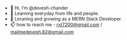 - 👋 Hi, I’m @devesh-chander
- 👀 Learning everyday from life and people. 
- 🌱 Leraning and growing as a MERN Stack Developer.
- 📫 how to reach me - rxt7200@gmail.com / mailmedevesh.82@gmail.com

<!---
devesh-chander/devesh-chander is a ✨ special ✨ repository because its `README.md` (this file) appears on your GitHub profile.
You can click the Preview link to take a look at your changes.
--->
